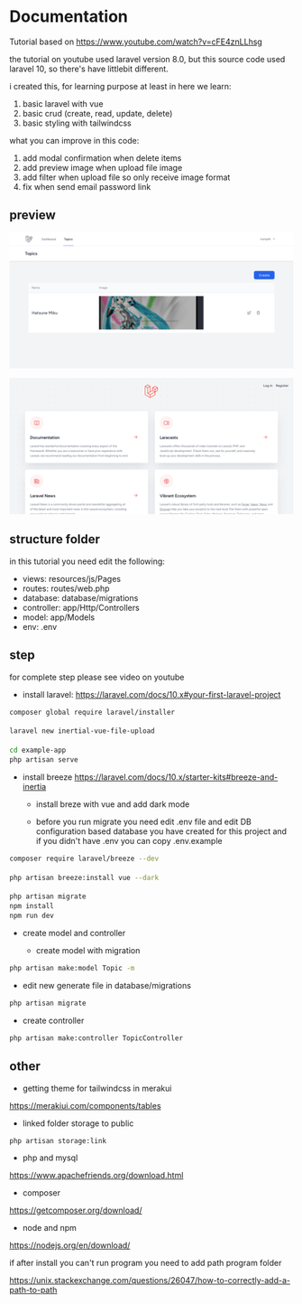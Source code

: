 # Documentation

Tutorial based on <https://www.youtube.com/watch?v=cFE4znLLhsg>

the tutorial on youtube used laravel version 8.0, but this source code used laravel 10, so there's have littlebit different.

i created this, for learning purpose at least in here we learn:

1. basic laravel with vue
2. basic crud (create, read, update, delete)
3. basic styling with tailwindcss

what you can improve in this code:

1. add modal confirmation when delete items
2. add preview image when upload file image
3. add filter when upload file so only receive image format
4. fix when send email password link

## preview

![ss1](/assets/ss1.png)

![ss2](/assets/ss2.png)


## structure folder

in this tutorial you need edit the following:

- views: resources/js/Pages
- routes: routes/web.php
- database: database/migrations
- controller: app/Http/Controllers
- model: app/Models
- env: .env

## step

for complete step please see video on youtube

- install laravel: <https://laravel.com/docs/10.x#your-first-laravel-project>

```bash
composer global require laravel/installer
 
laravel new inertial-vue-file-upload

cd example-app
php artisan serve
```

- install breeze <https://laravel.com/docs/10.x/starter-kits#breeze-and-inertia>

  - install breze with vue and add dark mode

  - before you run migrate you need edit .env file and edit DB configuration based database you have created for this project and if you didn't have .env you can copy .env.example

```bash
composer require laravel/breeze --dev

php artisan breeze:install vue --dark
 
php artisan migrate
npm install
npm run dev
```

- create model and controller

  - create model with migration

```bash
php artisan make:model Topic -m
```

- edit new generate file in database/migrations

```bash
php artisan migrate
```

- create controller

```bash
php artisan make:controller TopicController
```

## other

- getting theme for tailwindcss in merakui

<https://merakiui.com/components/tables>

- linked folder storage to public

```bash
php artisan storage:link
```

- php and mysql

<https://www.apachefriends.org/download.html>

- composer

<https://getcomposer.org/download/>

- node and npm

<https://nodejs.org/en/download/>


if after install you can't run program you need to add path program folder

<https://unix.stackexchange.com/questions/26047/how-to-correctly-add-a-path-to-path>
